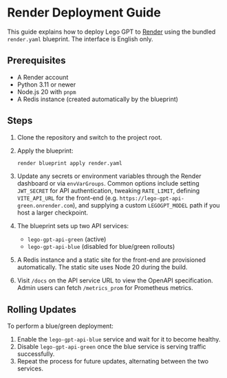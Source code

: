 # Render Deployment Guide

This guide explains how to deploy Lego GPT to [Render](https://render.com) using the bundled `render.yaml` blueprint. The interface is English only.

## Prerequisites

- A Render account
- Python 3.11 or newer
- Node.js 20 with `pnpm`
- A Redis instance (created automatically by the blueprint)

## Steps

1. Clone the repository and switch to the project root.
2. Apply the blueprint:

   ```bash
   render blueprint apply render.yaml
   ```

3. Update any secrets or environment variables through the Render dashboard or via `envVarGroups`. Common options include setting `JWT_SECRET` for API authentication, tweaking `RATE_LIMIT`, defining `VITE_API_URL` for the front-end (e.g. `https://lego-gpt-api-green.onrender.com`), and supplying a custom `LEGOGPT_MODEL` path if you host a larger checkpoint.
4. The blueprint sets up two API services:
   - `lego-gpt-api-green` (active)
   - `lego-gpt-api-blue` (disabled for blue/green rollouts)
5. A Redis instance and a static site for the front-end are provisioned automatically. The static site uses Node 20 during the build.
6. Visit `/docs` on the API service URL to view the OpenAPI specification. Admin users can fetch `/metrics_prom` for Prometheus metrics.

## Rolling Updates

To perform a blue/green deployment:

1. Enable the `lego-gpt-api-blue` service and wait for it to become healthy.
2. Disable `lego-gpt-api-green` once the blue service is serving traffic successfully.
3. Repeat the process for future updates, alternating between the two services.

